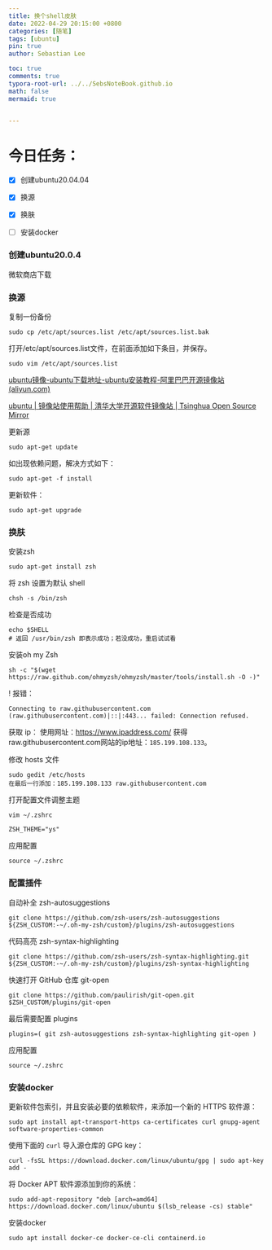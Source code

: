 ```yaml
---
title: 换个shell皮肤
date: 2022-04-29 20:15:00 +0800
categories: [随笔]
tags: [ubuntu]
pin: true
author: Sebastian Lee

toc: true
comments: true
typora-root-url: ../../SebsNoteBook.github.io
math: false
mermaid: true


---
```


# 今日任务：

- [x] 创建ubuntu20.04.04

- [x] 换源

- [x] 换肤

- [ ] 安装docker

  

### 创建ubuntu20.0.4

微软商店下载

### 换源

复制一份备份

```
sudo cp /etc/apt/sources.list /etc/apt/sources.list.bak
```

打开/etc/apt/sources.list文件，在前面添加如下条目，并保存。

```
sudo vim /etc/apt/sources.list
```

[ubuntu镜像-ubuntu下载地址-ubuntu安装教程-阿里巴巴开源镜像站 (aliyun.com)](https://developer.aliyun.com/mirror/ubuntu)

[ubuntu | 镜像站使用帮助 | 清华大学开源软件镜像站 | Tsinghua Open Source Mirror](https://mirrors.tuna.tsinghua.edu.cn/help/ubuntu/)

更新源

```text
sudo apt-get update
```

如出现依赖问题，解决方式如下：

```text
sudo apt-get -f install
```

更新软件：

```text
sudo apt-get upgrade
```

### 换肤

安装zsh

```
sudo apt-get install zsh
```

将 zsh 设置为默认 shell

```
chsh -s /bin/zsh
```

检查是否成功

```
echo $SHELL
# 返回 /usr/bin/zsh 即表示成功；若没成功，重启试试看
```

安装oh my Zsh

```
sh -c "$(wget https://raw.github.com/ohmyzsh/ohmyzsh/master/tools/install.sh -O -)"
```

! 报错：

```
Connecting to raw.githubusercontent.com (raw.githubusercontent.com)|::|:443... failed: Connection refused.
```

获取 ip：
使用网址：https://www.ipaddress.com/ 获得raw.githubusercontent.com网站的ip地址：`185.199.108.133`。

修改 hosts 文件

```
sudo gedit /etc/hosts
在最后一行添加：185.199.108.133 raw.githubusercontent.com
```

打开配置文件调整主题

```
vim ~/.zshrc

ZSH_THEME="ys"
```

应用配置

```
source ~/.zshrc
```

### 配置插件

自动补全 zsh-autosuggestions

```
git clone https://github.com/zsh-users/zsh-autosuggestions ${ZSH_CUSTOM:-~/.oh-my-zsh/custom}/plugins/zsh-autosuggestions 
```

代码高亮 zsh-syntax-highlighting

```
git clone https://github.com/zsh-users/zsh-syntax-highlighting.git ${ZSH_CUSTOM:-~/.oh-my-zsh/custom}/plugins/zsh-syntax-highlighting
```

快速打开 GitHub 仓库 git-open

```
git clone https://github.com/paulirish/git-open.git $ZSH_CUSTOM/plugins/git-open
```

最后需要配置 plugins

```
plugins=( git zsh-autosuggestions zsh-syntax-highlighting git-open )
```

应用配置

```
source ~/.zshrc
```

### 安装docker

更新软件包索引，并且安装必要的依赖软件，来添加一个新的 HTTPS 软件源：

```text
sudo apt install apt-transport-https ca-certificates curl gnupg-agent software-properties-common
```

使用下面的 `curl` 导入源仓库的 GPG key：

```text
curl -fsSL https://download.docker.com/linux/ubuntu/gpg | sudo apt-key add -
```

将 Docker APT 软件源添加到你的系统：

```text
sudo add-apt-repository "deb [arch=amd64] https://download.docker.com/linux/ubuntu $(lsb_release -cs) stable"
```

安装docker

```text
sudo apt install docker-ce docker-ce-cli containerd.io
```